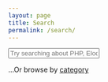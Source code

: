 ```yaml
---
layout: page
title: Search
permalink: /search/
---
```


<div id="search-container">
    <div>
        <input type="text" id="search-input" placeholder="Try searching about PHP, Eloquent, PWA,..">
        <p class="search-categories">
            ...Or browse by <a title="Categories" href="/categories">category</a>
        </p>
    </div>
    <ul id="results-container"></ul>
</div>

<script src="/js/simple-jekyll-search.min.js" type="text/javascript"></script>

<script>
    function getURLParameter(e) {
        let params = (new URL(document.location)).searchParams;
        return params.get('q');
    }

    let element = '';

    if (getURLParameter('q') === '') {
        element =  document.getElementById('search-input');
        element.focus();
    } else {
        element =  document.getElementById('search-input');
        element.focus();
        element.value = getURLParameter('q');
    }

    SimpleJekyllSearch({
        searchInput: document.getElementById('search-input'),
        resultsContainer: document.getElementById('results-container'),
        searchResultTemplate: '<div style="text-align: left !important;"><a href="{url}"><h1 style="text-align:left !important;">{title}</h1></a><span style="text-align:left !important;">{date}</span></div>',
        json: '/search.json'
    });
</script>